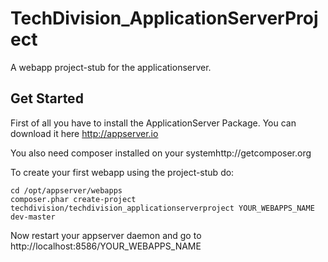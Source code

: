 TechDivision_ApplicationServerProject
=====================================

A webapp project-stub for the applicationserver.


Get Started
-----------

First of all you have to install the ApplicationServer Package.
You can download it here http://appserver.io

You also need composer installed on your systemhttp://getcomposer.org

To create your first webapp using the project-stub do:

    cd /opt/appserver/webapps
    composer.phar create-project techdivision/techdivision_applicationserverproject YOUR_WEBAPPS_NAME dev-master

Now restart your appserver daemon and go to http://localhost:8586/YOUR_WEBAPPS_NAME